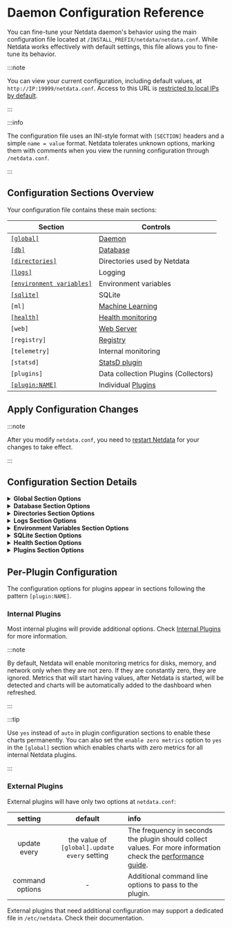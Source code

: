 # Daemon Configuration Reference

You can fine-tune your Netdata daemon's behavior using the main configuration file located at `/INSTALL_PREFIX/netdata/netdata.conf`. While Netdata works effectively with default settings, this file allows you to fine-tune its behavior.

:::note

You can view your current configuration, including default values, at `http://IP:19999/netdata.conf`. Access to this URL is [restricted to local IPs by default](/src/web/server/README.md#access-lists).

:::

:::info

The configuration file uses an INI-style format with `[SECTION]` headers and a simple `name = value` format. Netdata tolerates unknown options, marking them with comments when you view the running configuration through `/netdata.conf`.

:::

## Configuration Sections Overview

Your configuration file contains these main sections:

| Section                                                     | Controls                                                 |
|-------------------------------------------------------------|----------------------------------------------------------|
| [`[global]`](#configuration-section-details)                | [Daemon](/src/daemon/README.md)                          |
| [`[db]`](#configuration-section-details)                    | [Database](/src/database/README.md)                      |
| [`[directories]`](#configuration-section-details)           | Directories used by Netdata                              |
| [`[logs]`](#configuration-section-details)                  | Logging                                                  |
| [`[environment variables]`](#configuration-section-details) | Environment variables                                    |
| [`[sqlite]`](#configuration-section-details)                | SQLite                                                   |
| `[ml]`                                                      | [Machine Learning](/src/ml/README.md)                    |
| [`[health]`](#configuration-section-details)                | [Health monitoring](/src/health/README.md)               |
| `[web]`                                                     | [Web Server](/src/web/server/README.md)                  |
| `[registry]`                                                | [Registry](/src/registry/README.md)                      |
| `[telemetry]`                                               | Internal monitoring                                      |
| `[statsd]`                                                  | [StatsD plugin](/src/collectors/statsd.plugin/README.md) |
| `[plugins]`                                                 | Data collection Plugins (Collectors)                     |
| [`[plugin:NAME]`](#per-plugin-configuration)                | Individual [Plugins](#per-plugin-configuration)          |

## Apply Configuration Changes

:::note

After you modify `netdata.conf`, you need to [restart Netdata](/docs/netdata-agent/start-stop-restart.md) for your changes to take effect.

:::

## Configuration Section Details

<details>
<summary><strong>Global Section Options</strong></summary><br/>

|              setting               |    default     | info                                                                                                                                                                                                                                                                                                                                                                                                                                                            |
|:----------------------------------:|:--------------:|:----------------------------------------------------------------------------------------------------------------------------------------------------------------------------------------------------------------------------------------------------------------------------------------------------------------------------------------------------------------------------------------------------------------------------------------------------------------|
|              profile               | auto-detected  | Can be `iot`, `child`, `parent`, `standalone`. Depending on the profile detected, Netdata changes various internal settings (like the number of allocation arenas, the max allocation size, streaming compression levels, shared memory cleanup frequency, etc) to optimize performance and balance resources usage. Especially for `iot`, it disables machine learning based anomaly detection. See below for more information.                                |
|     process scheduling policy      |     `keep`     | See [Netdata process scheduling policy](/src/daemon/README.md#process-scheduling-policy-unix-only)                                                                                                                                                                                                                                                                                                                                                              |
|             OOM score              |      `0`       |                                                                                                                                                                                                                                                                                                                                                                                                                                                                 |
| glibc malloc arena max for plugins | auto-detected  | This settings affects memory allocations performance and fragmentation. More arenas give better performance, but they introduce more fragmentation.                                                                                                                                                                                                                                                                                                             |
| glibc malloc arena max for Netdata | auto-detected  | This settings affects memory allocations performance and fragmentation. More arenas give better performance, but they introduce more fragmentation.                                                                                                                                                                                                                                                                                                             |
|              hostname              | auto-detected  | The hostname of the computer running Netdata.                                                                                                                                                                                                                                                                                                                                                                                                                   |
|         host access prefix         |     empty      | This is used in Docker environments where /proc, /sys, etc have to be accessed via another path. You may also have to set SYS_PTRACE capability on the docker for this work. Check [issue 43](https://github.com/netdata/netdata/issues/43).                                                                                                                                                                                                                    |
|              timezone              | auto-detected  | The timezone retrieved from the environment variable                                                                                                                                                                                                                                                                                                                                                                                                            |
|            run as user             |   `netdata`    | The user Netdata will run as.                                                                                                                                                                                                                                                                                                                                                                                                                                   |
|         pthread stack size         | auto-detected  |                                                                                                                                                                                                                                                                                                                                                                                                                                                                 |
|           crash reports            | `all` or `off` | `all` when anonymous telemetry is enabled, or the agent is claimed or connected to Netdata Cloud (directly or via a Netdata Parent). When it is `all` Netdata reports restarts and crashes. It can also be `crashes` to report only crashes. When it is `off` nothing is reported. Each kind of event is deduplicated and reported at most once per day. [Read more at this blog post](https://www.netdata.cloud/blog/2025-03-06-monitoring-netdata-restarts/). |  

### Profiles

The profiles are detected in this order:

1. `iot` is used when the system has 1 CPU core and/or less than 1GiB of RAM. It has the highest priority among all the profiles, so that if this is detected, it will be used instead of the others.
2. `parent` is detected when `stream.conf` has configuration for receiving data from child nodes and the system is not `iot`.
3. `child` is detected when `stream.conf` has configuration for sending data to a parent node, does not have configuration for receiving data from other nodes, and the system is not `iot`.
4. `standalone` is the fallback profile when none of the above are detected.

The following are the parameters affected by the profile:

|                 Feature                  |   iot   |   parent   |  child   | standalone |
|:----------------------------------------:|:-------:|:----------:|:--------:|:----------:|
|          libc allocation arenas          |    1    |     4      |    1     |     1      |
|          libc memory reclaiming          |  16KiB  |   128KiB   |  32KiB   |   64KiB    |
|   outbound streaming compression level   | fastest |  fastest   | balanced |  balanced  |
|        max batch allocation size         |  16KiB  | 2MiB (THP) |  32KiB   |   64KiB    |
|        machine learning training         |   off   |    auto    |   auto   |    auto    |
| dbengine journal files unmapping timeout |   2m    |    off     |    2m    |     2m     |

A few of these settings can be individually configured in `netdata.conf`, like the libc allocation arenas and machine learning. The rest are automatically set based on the profile.

</details>

<details>
<summary><strong>Database Section Options</strong></summary><br/>

|                    setting                    |            default             | info                                                                                                                                                                                                                                                                                                                                                                                                                                                                                                                                                                                               |
|:---------------------------------------------:|:------------------------------:|:---------------------------------------------------------------------------------------------------------------------------------------------------------------------------------------------------------------------------------------------------------------------------------------------------------------------------------------------------------------------------------------------------------------------------------------------------------------------------------------------------------------------------------------------------------------------------------------------------|
|                     mode                      |           `dbengine`           | `dbengine`: The default for long-term metrics storage with efficient RAM and disk usage. Can be extended with `dbengine page cache size` and `dbengine tier X retention size`. <br />`ram`: The round-robin database will be temporary and it will be lost when Netdata exits. <br />`alloc`: Similar to `ram`, but can significantly reduce memory usage, when combined with a low retention and does not support KSM. <br />`none`: Disables the database at this host, and disables Health monitoring entirely, as that requires a database of metrics. Not to be used together with streaming. |
|                   retention                   |             `3600`             | Used with `mode = ram/alloc`, not the default `mode = dbengine`. This number reflects the number of entries the `netdata` daemon will by default keep in memory for each chart dimension. Check [Memory Requirements](/docs/netdata-agent/sizing-netdata-agents/disk-requirements-and-retention.md) for more information.                                                                                                                                                                                                                                                                          |
|                 storage tiers                 |              `3`               | The number of storage tiers you want to have in your dbengine. Check the tiering mechanism in the [dbengine's reference](/src/database/engine/README.md#tiers). You can have up to 5 tiers of data (including the _Tier 0_). This number ranges between 1 and 5.                                                                                                                                                                                                                                                                                                                                   |
|           dbengine page cache size            |            `32MiB`             | Determines the amount of RAM in MiB that is dedicated to caching for _Tier 0_ Netdata metric values.                                                                                                                                                                                                                                                                                                                                                                                                                                                                                               |
|     dbengine tier **`N`** retention size      |             `1GiB`             | The disk space dedicated to metrics storage, per tier. Can be used in single-node environments as well. <br /> `N belongs to [1..4]`                                                                                                                                                                                                                                                                                                                                                                                                                                                               |
|     dbengine tier **`N`** retention time      | `14d`, `3mo`, `1y`, `1y`, `1y` | The database retention, expressed in time. Can be used in single-node environments as well. <br /> `N belongs to [1..4]`                                                                                                                                                                                                                                                                                                                                                                                                                                                                           |
|                 update every                  |              `1`               | The frequency in seconds, for data collection. For more information see the [performance guide](/docs/netdata-agent/configuration/optimize-the-netdata-agents-performance.md). These metrics stored as _Tier 0_ data. Explore the tiering mechanism in the [dbengine's reference](/src/database/engine/README.md#tiers).                                                                                                                                                                                                                                                                           |
| dbengine tier **`N`** update every iterations |              `60`              | The down sampling value of each tier from the previous one. For each Tier, the greater by one Tier has N (equal to 60 by default) less data points of any metric it collects. This setting can take values from `2` up to `255`. <br /> `N belongs to [1..4]`                                                                                                                                                                                                                                                                                                                                      |
|            dbengine tier back fill            |             `new`              | Specifies the strategy of recreating missing data on higher database Tiers.<br /> `new`: Sees the latest point on each Tier and save new points to it only if the exact lower Tier has available points for it's observation window (`dbengine tier N update every iterations` window). <br /> `none`: No back filling is applied. <br /> `N belongs to [1..4]`                                                                                                                                                                                                                                    |
|          memory deduplication (ksm)           |             `yes`              | When set to `yes`, Netdata will offer its in-memory round robin database and the dbengine page cache to kernel same page merging (KSM) for deduplication.                                                                                                                                                                                                                                                                                                                                                                                                                                          |
|         cleanup obsolete charts after         |              `1h`              | See [monitoring ephemeral containers](/src/collectors/cgroups.plugin/README.md#monitoring-ephemeral-containers), also sets the timeout for cleaning up obsolete dimensions                                                                                                                                                                                                                                                                                                                                                                                                                         |
|        gap when lost iterations above         |              `1`               |                                                                                                                                                                                                                                                                                                                                                                                                                                                                                                                                                                                                    |
|          cleanup orphan hosts after           |              `1h`              | How long to wait until automatically removing from the DB a remote Netdata host (child) that is no longer sending data.                                                                                                                                                                                                                                                                                                                                                                                                                                                                            |
|              enable zero metrics              |              `no`              | Set to `yes` to show charts when all their metrics are zero.                                                                                                                                                                                                                                                                                                                                                                                                                                                                                                                                       |

:::info Storage Tiers
The multiplication of all the **enabled** tiers `dbengine tier N update every iterations` values must be less than `65535`.
:::

</details>

<details>
<summary><strong>Directories Section Options</strong></summary><br/>

|       setting       |                              default                               | info                                                                                                                                                                               |
|:-------------------:|:------------------------------------------------------------------:|:-----------------------------------------------------------------------------------------------------------------------------------------------------------------------------------|
|       config        |                           `/etc/netdata`                           | The directory configuration files are kept.                                                                                                                                        |
|    stock config     |                     `/usr/lib/netdata/conf.d`                      |                                                                                                                                                                                    |
|         log         |                         `/var/log/netdata`                         | The directory in which the [log files](/src/daemon/README.md#logging) are kept.                                                                                                    |
|         web         |                      `/usr/share/netdata/web`                      | The directory the web static files are kept.                                                                                                                                       |
|        cache        |                        `/var/cache/netdata`                        | The directory the memory database will be stored if and when Netdata exits. Netdata will re-read the database when it will start again, to continue from the same point.           |
|         lib         |                         `/var/lib/netdata`                         | Contains the Alert log and the Netdata instance GUID.                                                                                                                              |
|        home         |                        `/var/cache/netdata`                        | Contains the db files for the collected metrics.                                                                                                                                   |
|        lock         |                      `/var/lib/netdata/lock`                       | Contains the data collectors lock files.                                                                                                                                           |
|       plugins       | `"/usr/libexec/netdata/plugins.d" "/etc/netdata/custom-plugins.d"` | The directory plugin programs are kept. This setting supports multiple directories, space separated. If any directory path contains spaces, enclose it in single or double quotes. |
|    Health config    |                      `/etc/netdata/health.d`                       | The directory containing the user Alert configuration files, to override the stock configurations                                                                                  |
| stock Health config |                 `/usr/lib/netdata/conf.d/health.d`                 | Contains the stock Alert configuration files for each collector                                                                                                                    |
|      registry       |              `/opt/netdata/var/lib/netdata/registry`               | Contains the [registry](/src/registry/README.md) database and GUID that uniquely identifies each Netdata Agent                                                                     |

</details>

<details>
<summary><strong>Logs Section Options</strong></summary><br/>

There are additional configuration options for the logs. For more info, see [Netdata Logging](/src/libnetdata/log/README.md).

|             setting              |            default            | info                                                                                                                                                                                                                                                                                  |
|:--------------------------------:|:-----------------------------:|:--------------------------------------------------------------------------------------------------------------------------------------------------------------------------------------------------------------------------------------------------------------------------------------|
|           debug flags            |     `0x0000000000000000`      | Bitmap of debug options to enable. For more information check [Tracing Options](/src/daemon/README.md#debugging).                                                                                                                                                                     |
|              debug               | `/var/log/netdata/debug.log`  | The filename to save debug information. This file will not be created if debugging is not enabled. You can also set it to `syslog` to send the debug messages to syslog, or `off` to disable this log. For more information check [Tracing Options](/src/daemon/README.md#debugging). |
|              error               | `/var/log/netdata/error.log`  | The filename to save error messages for Netdata daemon and all plugins (`stderr` is sent here for all Netdata programs, including the plugins). You can also set it to `syslog` to send the errors to syslog, or `off` to disable this log.                                           |
|              access              | `/var/log/netdata/access.log` | The filename to save the log of web clients accessing Netdata charts. You can also set it to `syslog` to send the access log to syslog, or `off` to disable this log.                                                                                                                 |
|            collector             |           `journal`           | The filename to save the log of Netdata collectors. You can also set it to `syslog` to send the access log to syslog, or `off` to disable this log. Defaults to `Journal` if using systemd.                                                                                           |
|              Health              |           `journal`           | The filename to save the log of Netdata Health collectors. You can also set it to `syslog` to send the access log to syslog, or `off` to disable this log. Defaults to `Journal` if using systemd.                                                                                    |
|              daemon              |           `journal`           | The filename to save the log of Netdata daemon. You can also set it to `syslog` to send the access log to syslog, or `off` to disable this log. Defaults to `Journal` if using systemd.                                                                                               |
|             facility             |           `daemon`            | A facility keyword is used to specify the type of system that is logging the message.                                                                                                                                                                                                 |
|   logs flood protection period   |             `1m`              | Length of period during which the number of errors should not exceed the `errors to trigger flood protection`.                                                                                                                                                                        |
| logs to trigger flood protection |            `1000`             | Number of errors written to the log in `errors flood protection period` sec before flood protection is activated.                                                                                                                                                                     |
|              level               |            `info`             | Controls which log messages are logged, with error being the most important. Supported values: `info` and `error`.                                                                                                                                                                    |

</details>

<details>
<summary><strong>Environment Variables Section Options</strong></summary><br/>

|  setting   |      default      | info                                                       |
|:----------:|:-----------------:|:-----------------------------------------------------------|
|     TZ     | `:/etc/localtime` | Where to find the timezone                                 |
|    PATH    |  `auto-detected`  | Specifies the directories to be searched to find a command |
| PYTHONPATH |                   | Used to set a custom python path                           |

</details>

<details>
<summary><strong>SQLite Section Options</strong></summary><br/>

|      setting       |    default    | info                                                                                                                                                                             |
|:------------------:|:-------------:|:---------------------------------------------------------------------------------------------------------------------------------------------------------------------------------|
|    auto vacuum     | `INCREMENTAL` | The [auto-vacuum status](https://www.sqlite.org/pragma.html#pragma_auto_vacuum) in the database                                                                                  |
|    synchronous     |   `NORMAL`    | The setting of the ["synchronous"](https://www.sqlite.org/pragma.html#pragma_synchronous) flag                                                                                   |
|    journal mode    |     `WAL`     | The [journal mode](https://www.sqlite.org/pragma.html#pragma_journal_mode) for databases                                                                                         |
|     temp store     |   `MEMORY`    | Used to determine where [temporary tables and indices are stored](https://www.sqlite.org/pragma.html#pragma_temp_store)                                                          |
| journal size limit |  `16777216`   | Used to set a new [limit in bytes for the database](https://www.sqlite.org/pragma.html#pragma_journal_size_limit)                                                                |
|     cache size     |    `-2000`    | Used to [suggest the maximum number of database disk pages](https://www.sqlite.org/pragma.html#pragma_cache_size) that SQLite will hold in memory at once per open database file |

</details>

<details>
<summary><strong>Health Section Options</strong></summary><br/>

This section controls the general behavior of the Health monitoring capabilities of Netdata.

Specific Alerts are configured in per-collector config files under the `health.d` directory. For more info, see [health monitoring](/src/health/README.md).

[Alert notifications](/src/health/notifications/README.md) are configured in `health_alarm_notify.conf`.

|                setting                 |                     default                      | info                                                                                                                                                                                                                                                                                                  |
|:--------------------------------------:|:------------------------------------------------:|:------------------------------------------------------------------------------------------------------------------------------------------------------------------------------------------------------------------------------------------------------------------------------------------------------|
|                enabled                 |                      `yes`                       | Set to `no` to disable all Alerts and notifications                                                                                                                                                                                                                                                   |
|    in memory max Health log entries    |                       1000                       | Size of the Alert history held in RAM                                                                                                                                                                                                                                                                 |
|       script to execute on alarm       | `/usr/libexec/netdata/plugins.d/alarm-notify.sh` | The script that sends Alert notifications. Note that in versions before 1.16, the plugins.d directory may be installed in a different location in certain OSs (e.g. under `/usr/lib/netdata`).                                                                                                        |
|           run at least every           |                      `10s`                       | Controls how often all Alert conditions should be evaluated.                                                                                                                                                                                                                                          |
| postpone alarms during hibernation for |                       `1m`                       | Prevents false Alerts. May need to be increased if you get Alerts during hibernation.                                                                                                                                                                                                                 |
|          Health log retention          |                       `5d`                       | Specifies the history of Alert events (in seconds) kept in the Agent's sqlite database.                                                                                                                                                                                                               |
|             enabled alarms             |                        *                         | Defines which Alerts to load from both user and stock directories. This is a [simple pattern](/src/libnetdata/simple_pattern/README.md) list of Alert or template names. Can be used to disable specific Alerts. For example, `enabled alarms =  !oom_kill *` will load all Alerts except `oom_kill`. |

</details>

<details>
<summary><strong>Plugins Section Options</strong></summary><br/>

In this section you will see be a boolean (`yes`/`no`) option for each plugin (e.g., tc, cgroups, apps, proc etc.). Note that the configuration options in this section for the orchestrator plugins `python.d` and  `charts.d` control **all the modules** written for that orchestrator. For instance, setting `python.d = no` means that all Python modules under `collectors/python.d.plugin` will be disabled.

Additionally, there will be the following options:

|           setting           | default | info                                                                                                                                                                                               |
|:---------------------------:|:-------:|:---------------------------------------------------------------------------------------------------------------------------------------------------------------------------------------------------|
| enable running new plugins  |  `yes`  | When set to `yes`, Netdata will enable detected plugins, even if they are not configured explicitly. Setting this to `no` will only enable plugins explicitly configured in this file with a `yes` |
| check for new plugins every |   60    | The time in seconds to check for new plugins in the plugins directory. This allows having other applications dynamically creating plugins for Netdata.                                             |
|           checks            |  `no`   | This is a debugging plugin for the internal latency                                                                                                                                                |

</details>

## Per-Plugin Configuration

The configuration options for plugins appear in sections following the pattern `[plugin:NAME]`.

### Internal Plugins

Most internal plugins will provide additional options. Check [Internal Plugins](/src/collectors/README.md) for more information.

:::note

By default, Netdata will enable monitoring metrics for disks, memory, and network only when they are not zero. If they are constantly zero, they are ignored. Metrics that will start having values, after Netdata is started, will be detected and charts will be automatically added to the dashboard when refreshed.

:::

:::tip

Use `yes` instead of `auto` in plugin configuration sections to enable these charts permanently. You can also set the `enable zero metrics` option to `yes` in the `[global]` section which enables charts with zero metrics for all internal Netdata plugins.

:::

### External Plugins

External plugins will have only two options at `netdata.conf`:

|     setting     |                   default                    | info                                                                                                                                                                                         |
|:---------------:|:--------------------------------------------:|:---------------------------------------------------------------------------------------------------------------------------------------------------------------------------------------------|
|  update every   | the value of `[global].update every` setting | The frequency in seconds the plugin should collect values. For more information check the [performance guide](/docs/netdata-agent/configuration/optimize-the-netdata-agents-performance.md). |
| command options |                      -                       | Additional command line options to pass to the plugin.                                                                                                                                       |

External plugins that need additional configuration may support a dedicated file in `/etc/netdata`. Check their documentation.
